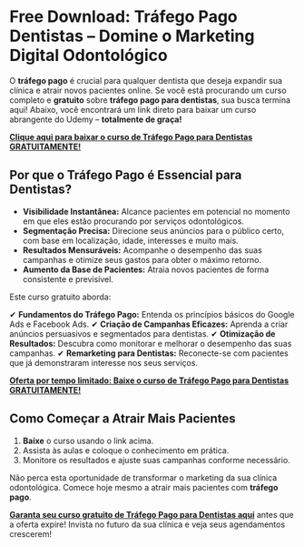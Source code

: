 # Free Download: Tráfego Pago Dentistas – Domine o Marketing Digital Odontológico

O **tráfego pago** é crucial para qualquer dentista que deseja expandir sua clínica e atrair novos pacientes online. Se você está procurando um curso completo e **gratuito** sobre **tráfego pago para dentistas**, sua busca termina aqui! Abaixo, você encontrará um link direto para baixar um curso abrangente do Udemy – **totalmente de graça!**

[**Clique aqui para baixar o curso de Tráfego Pago para Dentistas GRATUITAMENTE!**](https://udemywork.com/trafego-pago-dentistas)

## Por que o Tráfego Pago é Essencial para Dentistas?

*   **Visibilidade Instantânea:** Alcance pacientes em potencial no momento em que eles estão procurando por serviços odontológicos.
*   **Segmentação Precisa:** Direcione seus anúncios para o público certo, com base em localização, idade, interesses e muito mais.
*   **Resultados Mensuráveis:** Acompanhe o desempenho das suas campanhas e otimize seus gastos para obter o máximo retorno.
*   **Aumento da Base de Pacientes:** Atraia novos pacientes de forma consistente e previsível.

Este curso gratuito aborda:

✔ **Fundamentos do Tráfego Pago:** Entenda os princípios básicos do Google Ads e Facebook Ads.
✔ **Criação de Campanhas Eficazes:** Aprenda a criar anúncios persuasivos e segmentados para dentistas.
✔ **Otimização de Resultados:** Descubra como monitorar e melhorar o desempenho das suas campanhas.
✔ **Remarketing para Dentistas:** Reconecte-se com pacientes que já demonstraram interesse nos seus serviços.

[**Oferta por tempo limitado: Baixe o curso de Tráfego Pago para Dentistas GRATUITAMENTE!**](https://udemywork.com/trafego-pago-dentistas)

## Como Começar a Atrair Mais Pacientes

1.  **Baixe** o curso usando o link acima.
2.  Assista às aulas e coloque o conhecimento em prática.
3.  Monitore os resultados e ajuste suas campanhas conforme necessário.

Não perca esta oportunidade de transformar o marketing da sua clínica odontológica. Comece hoje mesmo a atrair mais pacientes com **tráfego pago**.

**[Garanta seu curso gratuito de Tráfego Pago para Dentistas aqui](https://udemywork.com/trafego-pago-dentistas)** antes que a oferta expire! Invista no futuro da sua clínica e veja seus agendamentos crescerem!
